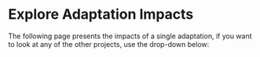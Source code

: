# Explore Adaptation Impacts

The following page presents the impacts of a single adaptation, if you want to look at any of the other projects, use the drop-down below:

